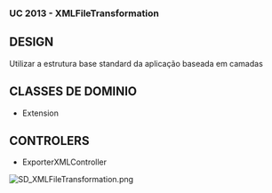 ### UC 2013 - XMLFileTransformation ###

## DESIGN

Utilizar a estrutura base standard da aplicação baseada em camadas

## CLASSES DE DOMINIO

- Extension

## CONTROLERS

- ExporterXMLController

![SD_XMLFileTransformation.png](SD_XMLFileTransformation.png)
